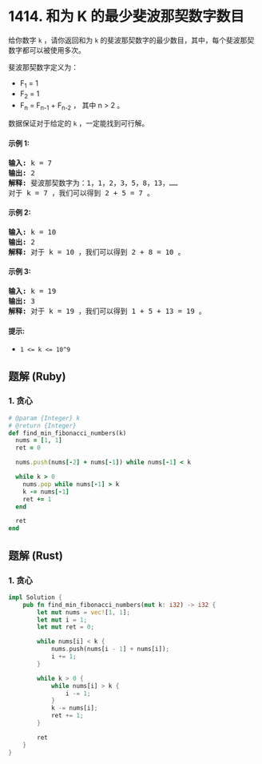 # 1414. 和为 K 的最少斐波那契数字数目
给你数字 `k` ，请你返回和为 `k` 的斐波那契数字的最少数目，其中，每个斐波那契数字都可以被使用多次。

斐波那契数字定义为：
* F<sub>1</sub> = 1
* F<sub>2</sub> = 1
* F<sub>n</sub> = F<sub>n-1</sub> + F<sub>n-2</sub> ， 其中 n > 2 。

数据保证对于给定的 `k` ，一定能找到可行解。

#### 示例 1:
<pre>
<strong>输入:</strong> k = 7
<strong>输出:</strong> 2
<strong>解释:</strong> 斐波那契数字为：1，1，2，3，5，8，13，……
对于 k = 7 ，我们可以得到 2 + 5 = 7 。
</pre>

#### 示例 2:
<pre>
<strong>输入:</strong> k = 10
<strong>输出:</strong> 2
<strong>解释:</strong> 对于 k = 10 ，我们可以得到 2 + 8 = 10 。
</pre>

#### 示例 3:
<pre>
<strong>输入:</strong> k = 19
<strong>输出:</strong> 3
<strong>解释:</strong> 对于 k = 19 ，我们可以得到 1 + 5 + 13 = 19 。
</pre>

#### 提示:
* `1 <= k <= 10^9`

## 题解 (Ruby)

### 1. 贪心
```Ruby
# @param {Integer} k
# @return {Integer}
def find_min_fibonacci_numbers(k)
  nums = [1, 1]
  ret = 0

  nums.push(nums[-2] + nums[-1]) while nums[-1] < k

  while k > 0
    nums.pop while nums[-1] > k
    k -= nums[-1]
    ret += 1
  end

  ret
end
```

## 题解 (Rust)

### 1. 贪心
```Rust
impl Solution {
    pub fn find_min_fibonacci_numbers(mut k: i32) -> i32 {
        let mut nums = vec![1, 1];
        let mut i = 1;
        let mut ret = 0;

        while nums[i] < k {
            nums.push(nums[i - 1] + nums[i]);
            i += 1;
        }

        while k > 0 {
            while nums[i] > k {
                i -= 1;
            }
            k -= nums[i];
            ret += 1;
        }

        ret
    }
}
```
